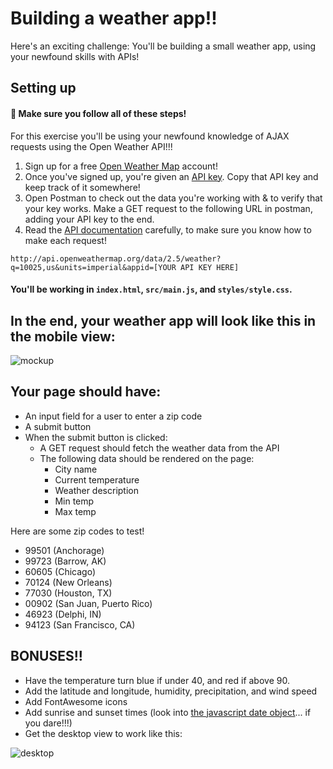 # Building a weather app!!

Here's an exciting challenge: You'll be building a small weather app, using your newfound skills with APIs!

## Setting up

#### 🚀 Make sure you follow all of these steps!

For this exercise you'll be using your newfound knowledge of AJAX requests using the Open Weather API!!!

1. Sign up for a free [Open Weather Map](https://home.openweathermap.org/users/sign_up) account!
2. Once you've signed up, you're given an [API key](https://home.openweathermap.org/api_keys). Copy that API key and keep track of it somewhere!
3. Open Postman to check out the data you're working with & to verify that your key works. Make a GET request to the following URL in postman, adding your API key to the end.
4. Read the [API documentation](https://openweathermap.org/current) carefully, to make sure you know how to make each request!

```
http://api.openweathermap.org/data/2.5/weather?q=10025,us&units=imperial&appid=[YOUR API KEY HERE]
```

#### You'll be working in `index.html`, `src/main.js`, and `styles/style.css`.

## In the end, your weather app will look like this in the mobile view:

![mockup](https://media.git.generalassemb.ly/user/4451/files/c61d4a80-d30f-11ea-95de-dba5488d2402)

## Your page should have:
- An input field for a user to enter a zip code
- A submit button
- When the submit button is clicked:
    - A GET request should fetch the weather data from the API
    - The following data should be rendered on the page:
        - City name
        - Current temperature
        - Weather description
        - Min temp
        - Max temp

Here are some zip codes to test!
- 99501 (Anchorage)
- 99723 (Barrow, AK)
- 60605 (Chicago)
- 70124 (New Orleans)
- 77030 (Houston, TX)
- 00902 (San Juan, Puerto Rico)
- 46923 (Delphi, IN)
- 94123 (San Francisco, CA)


## BONUSES!!

- Have the temperature turn blue if under 40, and red if above 90.
- Add the latitude and longitude, humidity, precipitation, and wind speed
- Add FontAwesome icons
- Add sunrise and sunset times (look into [the javascript date object](https://developer.mozilla.org/en-US/docs/Web/JavaScript/Reference/Global_Objects/Date)... if you dare!!!)
- Get the desktop view to work like this:

![desktop](https://media.git.generalassemb.ly/user/4451/files/59568000-d310-11ea-834b-391449a06b4e)
